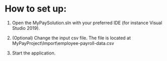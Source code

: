 # How to set up:

1. Open the MyPaySolution.sln with your preferred IDE (for instance Visual Studio 2019).

2. (Optional) Change the input csv file. The file is located at MyPayProject\Import\employee-payroll-data.csv

3. Start the application.
